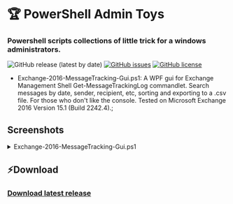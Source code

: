 # :trophy: PowerShell Admin Toys
### Powershell scripts collections of little trick for a windows administrators.
![GitHub release (latest by date)](https://img.shields.io/github/v/release/Inestic/PowerShell-Admin-Toys?style=for-the-badge)
[![GitHub issues](https://img.shields.io/github/issues/Inestic/PowerShell-Admin-Toys?style=for-the-badge)](https://github.com/Inestic/PowerShell-Admin-Toys/issues)
[![GitHub license](https://img.shields.io/github/license/Inestic/PowerShell-Admin-Toys?style=for-the-badge)](https://github.com/Inestic/PowerShell-Admin-Toys/blob/main/LICENSE)

- Exchange-2016-MessageTracking-Gui.ps1: A WPF gui for Exchange Management Shell Get-MessageTrackingLog commandlet. Search messages by date, sender, recipient, etc, sorting and exporting to a .csv file. For those who don't like the console. Tested on Microsoft Exchange 2016 Version 15.1 (Build 2242.4).;

## Screenshots
<details>
  <summary>Exchange-2016-MessageTracking-Gui.ps1</summary>
  
  ![Image](https://raw.githubusercontent.com/Inestic/scrn/main/screenshots/exchange-2016-message-tracking-gui-1.png)
  
  </details>

## :zap:Download
### [Download latest release](https://github.com/Inestic/PowerShell-Admin-Toys/releases/latest "Download latest release")

